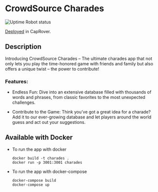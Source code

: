 # CrowdSource Charades

![Uptime Robot status](https://img.shields.io/uptimerobot/status/m795372744-caee246b8a723092c0dd9c0f)

[Deployed](http://charades.dev.vithusharavirajan.me/) in CapRover.

## Description
Introducing CrowdSource Charades – The ultimate charades app that not only lets you play the time-honored game with friends and family but also offers a unique twist – the power to contribute!

### Features:

- Endless Fun: Dive into an extensive database filled with thousands of words and phrases, from classic favorites to the most unexpected challenges.

- Contribute to the Game: Think you’ve got a great idea for a charade? Add it to our ever-growing database and let players around the world guess and act out your suggestions.

## Available with Docker
- To run the app with docker
  ```
  docker build -t charades .
  docker run -p 3001:3001 charades
  ```
- To run the app with docker-compose
  ```
  docker-compose build
  docker-compose up
  ```

